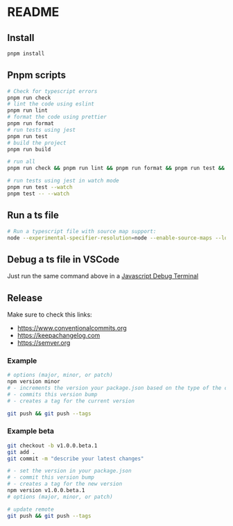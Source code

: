 # README

## Install

```bash
pnpm install
```

## Pnpm scripts

```bash
# Check for typescript errors
pnpm run check
# lint the code using eslint
pnpm run lint
# format the code using prettier
pnpm run format
# run tests using jest
pnpm run test
# build the project
pnpm run build

# run all
pnpm run check && pnpm run lint && pnpm run format && pnpm run test && pnpm run build

# run tests using jest in watch mode
pnpm run test --watch
pnpm test -- --watch
```

## Run a ts file

```bash
# Run a typescript file with source map support:
node --experimental-specifier-resolution=node --enable-source-maps --loader ts-paths-esm-loader <file-path>
```

## Debug a ts file in VSCode

Just run the same command above in a
[Javascript Debug Terminal](https://code.visualstudio.com/docs/nodejs/nodejs-debugging#_javascript-debug-terminal)

## Release

Make sure to check this links:

-   https://www.conventionalcommits.org
-   https://keepachangelog.com
-   https://semver.org

### Example

```bash
# options (major, minor, or patch)
npm version minor
# - increments the version your package.json based on the type of the change
# - commits this version bump
# - creates a tag for the current version

git push && git push --tags
```

### Example beta

```bash
git checkout -b v1.0.0.beta.1
git add .
git commit -m "describe your latest changes"

# - set the version in your package.json
# - commit this version bump
# - creates a tag for the new version
npm version v1.0.0.beta.1
# options (major, minor, or patch)

# update remote
git push && git push --tags
```
